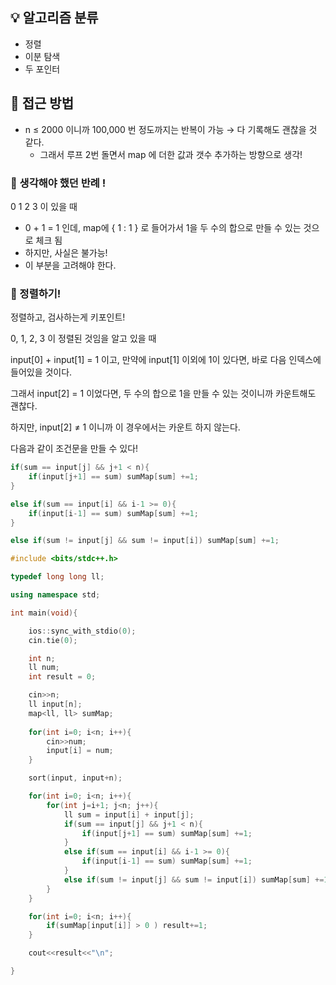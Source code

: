 ## 💡 알고리즘 분류

- 정렬
- 이분 탐색
- 두 포인터

## 🔎 접근 방법

- n ≤ 2000 이니까 100,000 번 정도까지는 반복이 가능 → 다 기록해도 괜찮을 것 같다.
    - 그래서 루프 2번 돌면서 map 에 더한 값과 갯수 추가하는 방향으로 생각!

### 🚨 생각해야 했던 반례 !

0 1 2 3 이 있을 때

- 0 + 1 = 1 인데, map에 { 1 : 1 } 로 들어가서 1을 두 수의 합으로 만들 수 있는 것으로 체크 됨
- 하지만, 사실은 불가능!
- 이 부분을 고려해야 한다.

### 🔑 정렬하기!

정렬하고, 검사하는게 키포인트! 

0, 1, 2, 3 이 정렬된 것임을 알고 있을 때

input[0] + input[1] = 1 이고, 만약에 input[1] 이외에 1이 있다면, 바로 다음 인덱스에 들어있을 것이다. 

그래서 input[2] = 1 이었다면, 두 수의 합으로 1을 만들 수 있는 것이니까 카운트해도 괜찮다. 

하지만, input[2] ≠ 1 이니까 이 경우에서는 카운트 하지 않는다. 

다음과 같이 조건문을 만들 수 있다! 

```cpp
if(sum == input[j] && j+1 < n){
	if(input[j+1] == sum) sumMap[sum] +=1;
}

else if(sum == input[i] && i-1 >= 0){
	if(input[i-1] == sum) sumMap[sum] +=1;
}

else if(sum != input[j] && sum != input[i]) sumMap[sum] +=1;
```

```cpp
#include <bits/stdc++.h>

typedef long long ll;

using namespace std;

int main(void){

	ios::sync_with_stdio(0);
	cin.tie(0);

	int n;
	ll num;
	int result = 0;

	cin>>n;
	ll input[n];
	map<ll, ll> sumMap;
	
	for(int i=0; i<n; i++){
		cin>>num;
		input[i] = num;
	}

	sort(input, input+n);

	for(int i=0; i<n; i++){
		for(int j=i+1; j<n; j++){
			ll sum = input[i] + input[j];
			if(sum == input[j] && j+1 < n){
				if(input[j+1] == sum) sumMap[sum] +=1;
			}
			else if(sum == input[i] && i-1 >= 0){
				if(input[i-1] == sum) sumMap[sum] +=1;
			}
			else if(sum != input[j] && sum != input[i]) sumMap[sum] +=1;
		}
	}

	for(int i=0; i<n; i++){
		if(sumMap[input[i]] > 0 ) result+=1;
	}

	cout<<result<<"\n";

}
```
